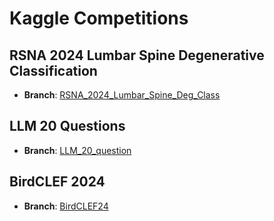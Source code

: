 # Kaggle Competitions

##  RSNA 2024 Lumbar Spine Degenerative Classification
- **Branch**: [RSNA_2024_Lumbar_Spine_Deg_Class](https://github.com/rinkusahu1/Kaggle_Practice_ML/tree/RSNA_2024_Lumbar_Spine_Deg_Class/RSNA%202024%20Lumbar%20Spine%20Degenerative%20Classification)

## LLM 20 Questions
- **Branch**: [LLM_20_question](https://github.com/rinkusahu1/Kaggle_Practice_ML/tree/LLM_20_question/LLM%2020%20Questions)

## BirdCLEF 2024
- **Branch**: [BirdCLEF24](https://github.com/rinkusahu1/Kaggle_Practice_ML/tree/BirdCLEF24/BirdCLEF)


